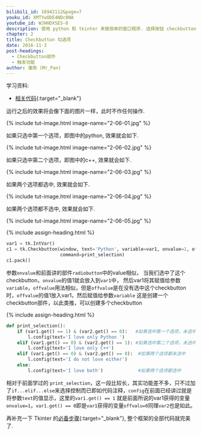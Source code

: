 ```yaml
---
bilibili_id: 16942112&page=7
youku_id: XMTYwODE4NDc0NA
youtube_id: WJHHDXSES-0
description: 使用 python 和 tkinter 来做简单的窗口程序. 选择按钮 checkbutton 练习.
chapter: 2
title: Checkbutton 勾选项
date: 2016-11-3
post-headings:
  - Checkbutton部件
  - 触发功能
author: 潘雨 (Mr_Pan)
---
```


学习资料:
  * [相关代码](https://github.com/unitytutorial/tutorials/blob/master/tkinterTUT/tk7_checkbutton.py){:target="_blank"}


运行之后的效果将会像下面的图片一样，此时不作任何操作.

{% include tut-image.html image-name="2-06-01.jpg" %}

如果只选中第一个选项，即图中的python, 效果就会如下.

{% include tut-image.html image-name="2-06-02.jpg" %}

如果只选中第二个选项，即图中的c++, 效果就会如下.

{% include tut-image.html image-name="2-06-03.jpg" %}

如果两个选项都选中, 效果就会如下.

{% include tut-image.html image-name="2-06-04.jpg" %}

如果两个选项都不选中, 效果就会如下.

{% include tut-image.html image-name="2-06-05.jpg" %}


{% include assign-heading.html %}

```python
var1 = tk.IntVar()
c1 = tk.Checkbutton(window, text='Python', variable=var1, onvalue=1, offvalue=0,
                    command=print_selection)
c1.pack()
```

参数`onvalue`和前面讲的部件`radiobutton`中的value相似，
当我们选中了这个checkbutton，`onvalue`的值1就会放入到`var1`中，
然后var1将其赋值给参数`variable`，`offvalue`用法相似，但是`offvalue`是在没有选中这个checkbutton时，`offvalue`的值1放入var1，然后赋值给参数`variable`
这是创建一个checkbutton部件，以此类推，可以创建多个checkbutton



{% include assign-heading.html %}

```python
def print_selection():
    if (var1.get() == 1) & (var2.get() == 0):   #如果选中第一个选项，未选中第二个选项
        l.config(text='I love only Python ')
    elif (var1.get() == 0) & (var2.get() == 1): #如果选中第二个选项，未选中第一个选项
        l.config(text='I love only C++')
    elif (var1.get() == 0) & (var2.get() == 0):  #如果两个选项都未选中
        l.config(text='I do not love either')
    else:
        l.config(text='I love both')             #如果两个选项都选中
```

相对于前面学过的 `print_selection`，这一段比较长，其实功能差不多，只不过加了`if...elif...else`来选择控制而已即如代码注释，`config`在前面已经讲过就是将参数`text`的值显示，这里的`var1.get() == 1`
就是前面所说的var1获得的变量`onvalue=1`，`var1.get() == 0`即是`var1`获得的变量`offvalu=0`同理`var2`也是如此。

再补充一下 Tkinter 的[必备步骤](https://github.com/unitytutorial/tutorials/blob/master/tkinterTUT/tk7_checkbutton.py){:target="_blank"},
整个框架的全部代码就完美了.